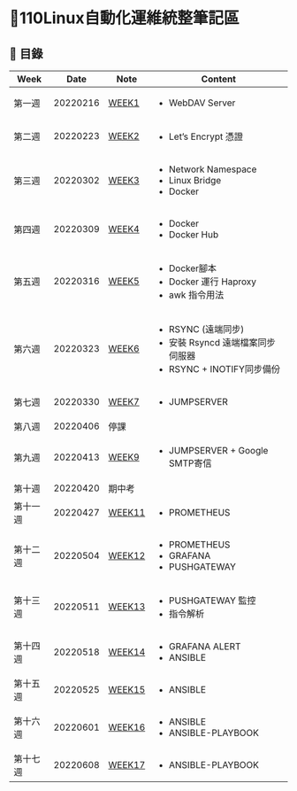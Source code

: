 # 📓110Linux自動化運維統整筆記區  

## 💭 目錄
|  Week  |  Date  |  Note  | Content | 
| ------ | ------ | ------ | ------ |
| 第一週 | 20220216 | [WEEK1](WEEK1/week1.md) | <ul><li>WebDAV Server<ul> |
| 第二週 | 20220223 | [WEEK2](WEEK2/week2.md) | <ul><li>Let’s Encrypt 憑證<ul> |
| 第三週 | 20220302 | [WEEK3](WEEK3/week3.md) | <ul><li>Network Namespace<li>Linux Bridge<li>Docker<ul> |
| 第四週 | 20220309 | [WEEK4](WEEK4/week4.md) | <ul><li>Docker<li>Docker Hub<ul> |
| 第五週 | 20220316 | [WEEK5](WEEK5/week5.md) | <ul><li>Docker腳本<li>Docker 運行 Haproxy<li>awk 指令用法<ul> |
| 第六週 | 20220323 | [WEEK6](WEEK6/week6.md) | <ul><li>RSYNC (遠端同步)<li>安裝 Rsyncd 遠端檔案同步伺服器<li>RSYNC + INOTIFY同步備份<ul> |
| 第七週 | 20220330 | [WEEK7](WEEK7/week7.md) | <ul><li>JUMPSERVER<ul> |
| 第八週 | 20220406 | 停課 |  |
| 第九週 | 20220413 | [WEEK9](WEEK9/week9.md) | <ul><li>JUMPSERVER + Google SMTP寄信<ul> |
| 第十週 | 20220420 | 期中考 |  |
| 第十一週 | 20220427 | [WEEK11](WEEK11/week11.md) | <ul><li>PROMETHEUS<ul> |
| 第十二週 | 20220504 | [WEEK12](WEEK12/week12.md) | <ul><li>PROMETHEUS<li>GRAFANA<li>PUSHGATEWAY<ul> |
| 第十三週 | 20220511 | [WEEK13](WEEK13/week13.md) | <ul><li>PUSHGATEWAY 監控<li>指令解析<ul> |
| 第十四週 | 20220518 | [WEEK14](WEEK14/week14.md) | <ul><li>GRAFANA ALERT<li>ANSIBLE<ul> |
| 第十五週 | 20220525 | [WEEK15](WEEK15/week15.md) | <ul><li>ANSIBLE<ul> |
| 第十六週 | 20220601 | [WEEK16](WEEK16/week16.md) | <ul><li>ANSIBLE<li>ANSIBLE-PLAYBOOK<ul> |
| 第十七週 | 20220608 | [WEEK17](WEEK17/week17.md) | <ul><li>ANSIBLE-PLAYBOOK<ul> |
